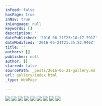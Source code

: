 ```yaml
---
inFeed: false
hasPage: true
inNav: true
inLanguage: null
keywords: []
description: ''
datePublished: '2016-06-21T23:18:17.791Z'
dateModified: '2016-06-21T21:35:52.946Z'
title: ''
authors: []
publisher: null
author: []
starred: false
sourcePath: _posts/2016-06-21-gallery.md
url: gallery/index.html
_type: WebPage

---
```

![](https://the-grid-user-content.s3-us-west-2.amazonaws.com/721227ed-897c-4c20-b8ec-5b98e3780779.jpg)
![](https://the-grid-user-content.s3-us-west-2.amazonaws.com/e96e6f3e-d446-4a15-878a-3ca0b3dfb583.jpg)
![](https://the-grid-user-content.s3-us-west-2.amazonaws.com/2874ac59-9925-4ac4-bb81-15dfa0a606a7.jpg)
![](https://the-grid-user-content.s3-us-west-2.amazonaws.com/432232ac-0dde-4b26-a890-a018982be38b.jpg)
![](https://the-grid-user-content.s3-us-west-2.amazonaws.com/c646ce7f-1dd1-4fcf-a210-ab0ae1566bf7.jpg)
![](https://the-grid-user-content.s3-us-west-2.amazonaws.com/b39a018c-d94c-467c-bc81-9c8f9954c8aa.jpg)
![](https://the-grid-user-content.s3-us-west-2.amazonaws.com/53b85461-e7b6-4569-bb1a-05537a0ced9b.jpg)
![](https://the-grid-user-content.s3-us-west-2.amazonaws.com/63f360d3-e91a-4476-83be-e93621e4324f.jpg)
![](https://the-grid-user-content.s3-us-west-2.amazonaws.com/ac068a97-d046-4acd-a1f8-694216b35304.jpg)